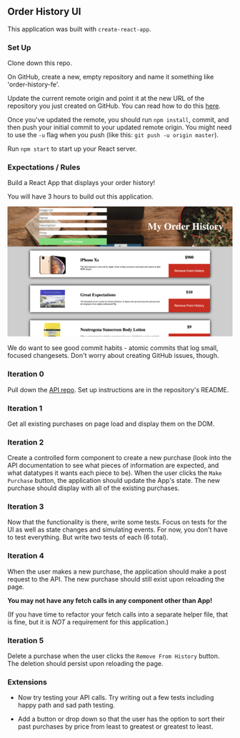 ## Order History UI

This application was built with `create-react-app`.

### Set Up

Clone down this repo.

On GitHub, create a new, empty repository and name it something like 'order-history-fe'.

Update the current remote origin and point it at the new URL of the repository you just created on GitHub. You can read how to do this [here](https://help.github.com/en/articles/changing-a-remotes-url).

Once you've updated the remote, you should run `npm install`, commit, and then push your initial commit to your updated remote origin. You might need to use the `-u` flag when you push (like this: `git push -u origin master`).

Run `npm start` to start up your React server.

### Expectations / Rules

Build a React App that displays your order history!

You will have 3 hours to build out this application.

![order-history-screenshot](./assets/order-history-screenshot.png)

We do want to see good commit habits - atomic commits that log small, focused changesets. Don't worry about creating GitHub issues, though.

### Iteration 0

Pull down the [API repo](https://github.com/turingschool-examples/order-history-api). Set up instructions are in the repository's README.

### Iteration 1

Get all existing purchases on page load and display them on the DOM.

### Iteration 2

Create a controlled form component to create a new purchase (look into the API documentation to see what pieces of information are expected, and what datatypes it wants each piece to be).  When the user clicks the `Make Purchase` button, the application should update the App's state.  The new purchase should display with all of the existing purchases.

### Iteration 3

Now that the functionality is there, write some tests.  Focus on tests for the UI as well as state changes and simulating events.  For now, you don't have to test everything.  But write two tests of each (6 total).

### Iteration 4

When the user makes a new purchase, the application should make a post request to the API.  The new purchase should still exist upon reloading the page.

**You may not have any fetch calls in any component other than App!**

(If you have time to refactor your fetch calls into a separate helper file, that is fine, but it is *NOT* a requirement for this application.)

### Iteration 5

Delete a purchase when the user clicks the `Remove From History` button.  The deletion should persist upon reloading the page.

### Extensions

* Now try testing your API calls.  Try writing out a few tests including happy path and sad path testing.

* Add a button or drop down so that the user has the option to sort their past purchases by price from least to greatest or greatest to least.